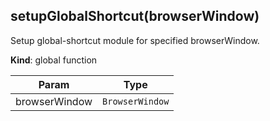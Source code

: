 <a id="setupglobalshortcut"></a>

## setupGlobalShortcut(browserWindow)
Setup global-shortcut module for specified browserWindow.

**Kind**: global function  

| Param | Type |
| --- | --- |
| browserWindow | <code>BrowserWindow</code> | 

